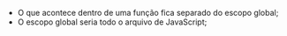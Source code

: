 * O que acontece dentro de uma função fica separado do escopo global;
* O escopo global seria todo o arquivo de JavaScript;



